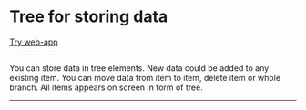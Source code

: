 
# Tree for storing data

[Try web-app](https://andreydma.github.io/js_tree/src/)

<hr>
You can store data in tree elements. New data could be added to any existing item. You can move data from item to item, delete item or whole branch.
All items appears on screen in form of tree.
<hr>
